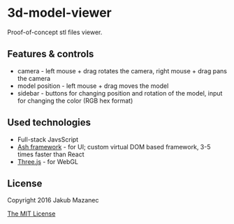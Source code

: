3d-model-viewer
===============

Proof-of-concept stl files viewer.


## Features & controls

- camera - left mouse + drag rotates the camera, right mouse + drag pans the camera
- model position - left mouse + drag moves the model
- sidebar - buttons for changing position and rotation of the model, input for changing the color (RGB hex format)


## Used technologies

- Full-stack JavsScript
- [Ash framework](https://github.com/Datanautika/ash) - for UI; custom virtual DOM based framework, 3-5 times faster than React
- [Three.js](http://threejs.org) - for WebGL


## License

Copyright 2016 Jakub Mazanec

[The MIT License](./LICENSE)
